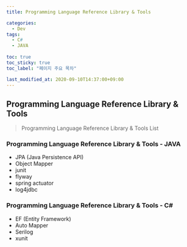 ```yaml
---
title: Programming Language Reference Library & Tools

categories:
  - Dev
tags:
  - C#
  - JAVA
  
toc: true
toc_sticky: true
toc_label: "페이지 주요 목차"

last_modified_at: 2020-09-10T14:37:00+09:00
---
```


## Programming Language Reference Library & Tools ##

> Programming Language Reference Library & Tools List

### Programming Language Reference Library & Tools - JAVA ###

- JPA (Java Persistence API)
- Object Mapper
- junit
- flyway
- spring actuator
- log4jdbc

### Programming Language Reference Library & Tools - C# ###

- EF (Entity Framework)
- Auto Mapper
- Serilog
- xunit
